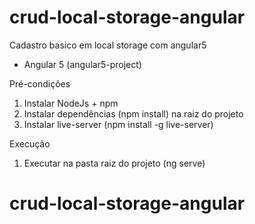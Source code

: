 # crud-local-storage-angular

Cadastro basico em local storage com angular5

- Angular 5 (angular5-project)

Pré-condições

1. Instalar NodeJs + npm
2. Instalar dependências (npm install) na raiz do projeto
3. Instalar live-server (npm install -g live-server)

Execução

1. Executar na pasta raiz do projeto (ng serve)

# crud-local-storage-angular
